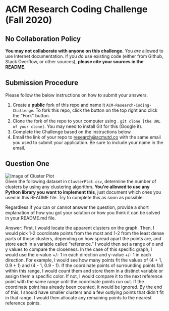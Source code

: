 # ACM Research Coding Challenge (Fall 2020)

## No Collaboration Policy

**You may not collaborate with anyone on this challenge.** You _are_ allowed to use Internet documentation. If you _do_ use existing code (either from Github, Stack Overflow, or other sources), **please cite your sources in the README**.

## Submission Procedure

Please follow the below instructions on how to submit your answers.

1. Create a **public** fork of this repo and name it `ACM-Research-Coding-Challenge`. To fork this repo, click the button on the top right and click the "Fork" button.
2. Clone the fork of the repo to your computer using . `git clone [the URL of your clone]`. You may need to install Git for this (Google it).
3. Complete the Challenge based on the instructions below.
4. Email the link of your repo to research@acmutd.co with the same email you used to submit your application. Be sure to include your name in the email.

## Question One

![Image of Cluster Plot](ClusterPlot.png)
<br/>
Given the following dataset in `ClusterPlot.csv`, determine the number of clusters by using any clustering algorithm. **You're allowed to use any Python library you want to implement this**, just document which ones you used in this README file. Try to complete this as soon as possible.

Regardless if you can or cannot answer the question, provide a short explanation of how you got your solution or how you think it can be solved in your README.md file.

Answer:
First, I would locate the apparent clusters on the graph. Then, I would pick 1-2 coordinate points from the most and 1-2 from 
the least dense parts of those clusters, depending on how spread apart the points are, and store each in a variable called "reference." 
I would then set a range of x and y values to compare the closeness. In the case of this specific graph, I would use the x-value +/- 1 
in each direction and y-value +/- 1 in each direction. For example, I would see how many points fit the values of (4 + 1, 0.9 + 1) 
and (4 - 1, 0.9 - 1). If the coordinate points of surrounding points fall within this range, I would count them and store them in a 
distinct variable or assign them a specific color. If not, I would compare it to the next reference point with the same range until 
the coordinate points run out. If the coordinate point has already been counted, it would be ignored. By the end of this, I should 
have smaller clusters and a few outlying points that didn't fit in that range. I would then allocate any remaining points to the 
nearest reference points.